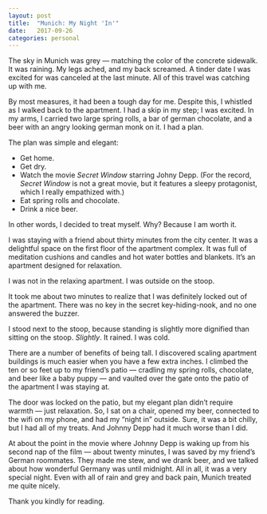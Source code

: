 ```yaml
---
layout: post
title:  "Munich: My Night 'In'"
date:   2017-09-26
categories: personal
---
```


The sky in Munich was grey — matching the color of the concrete sidewalk. It was raining. My legs ached, and my back screamed. A tinder date I was excited for was canceled at the last minute. All of this travel was catching up with me.

By most measures, it had been a tough day for me. Despite this, I whistled as I walked back to the apartment. I had a skip in my step; I was excited. In my arms, I carried two large spring rolls, a bar of german chocolate, and a beer with an angry looking german monk on it. I had a plan.

The plan was simple and elegant:
- Get home.
- Get dry.
- Watch the movie *Secret Window* starring Johny Depp. (For the record, *Secret Window* is not a great movie, but it features a sleepy protagonist, which I really empathized with.)
- Eat spring rolls and chocolate.
- Drink a nice beer.

In other words, I decided to treat myself. Why? Because I am worth it.

I was staying with a friend about thirty minutes from the city center. It was a delightful space on the first floor of the apartment complex. It was full of meditation cushions and candles and hot water bottles and blankets. It’s an apartment designed for relaxation.

I was not in the relaxing apartment. I was outside on the stoop.

It took me about two minutes to realize that I was definitely locked out of the apartment. There was no key in the secret key-hiding-nook, and no one answered the buzzer.

I stood next to the stoop, because standing is slightly more dignified than sitting on the stoop. *Slightly*. It rained. I was cold.

There are a number of benefits of being tall. I discovered scaling apartment buildings is much easier when you have a few extra inches. I climbed the ten or so feet up to my friend’s patio — cradling my spring rolls, chocolate, and beer like a baby puppy — and vaulted over the gate onto the patio of the apartment I was staying at.

The door was locked on the patio, but my elegant plan didn’t require warmth — just relaxation. So, I sat on a chair, opened my beer, connected to the wifi on my phone, and had my “night in” outside. Sure, it was a bit chilly, but I had all of my treats. And Johnny Depp had it much worse than I did.

At about the point in the movie where Johnny Depp is waking up from his second nap of the film — about twenty minutes, I was saved by my friend’s German roommates. They made me stew, and we drank beer, and we talked about how wonderful Germany was until midnight. All in all, it was a very special night. Even with all of rain and grey and back pain, Munich treated me quite nicely.

Thank you kindly for reading.
